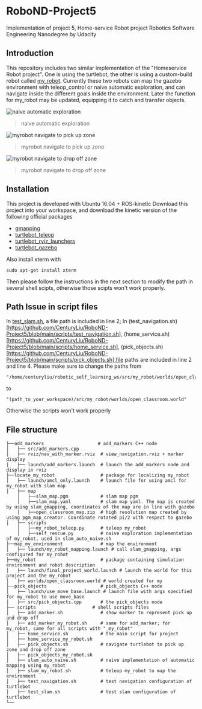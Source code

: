 # RoboND-Project5
Implementation of project 5, Home-service Robot project Robotics Software Engineering Nanodegree by Udacity

## Introduction

This repository includes two similar implementation of the "Homeservice Robot project". One is using the turtlebot, the other is using a custom-build robot called [my_robot](https://github.com/CenturyLiu/RoboND-Project5/blob/main/my_robot/urdf/my_robot.xacro). Currently these two robots can map the gazebo environment with teleop_control or naive automatic exploration, and can navigate inside the different goals inside the environment. Later the function for my_robot may be updated, equipping it to catch and transfer objects.

![naive automatic exploration](https://github.com/CenturyLiu/RoboND-Project5/blob/main/naive_auto_mapping_demo.gif)
> naive automatic exploration

![myrobot navigate to pick up zone](https://github.com/CenturyLiu/RoboND-Project5/blob/main/navigate_to_pick_up.gif)
> myrobot navigate to pick up zone

![myrobot navigate to drop off zone](https://github.com/CenturyLiu/RoboND-Project5/blob/main/navigate_to_goal.gif)

> myrobot navigate to drop off zone

## Installation

This project is developed with Ubuntu 16.04 + ROS-kinetic
Download this project into your workspace, and download the kinetic version of the following official packages

- [gmapping](http://wiki.ros.org/gmapping)
- [turtlebot_teleop](http://wiki.ros.org/turtlebot_teleop)
- [turtlebot_rviz_launchers](http://wiki.ros.org/turtlebot_rviz_launchers)
- [turtlebot_gazebo](http://wiki.ros.org/turtlebot_gazebo)

Also install xterm with

`sudo apt-get install xterm`

Then please follow the instructions in the next section to modify the path in several shell scipts, otherwise those scipts won't work properly.

## Path Issue in script files

In [test_slam.sh](https://github.com/CenturyLiu/RoboND-Project5/blob/main/scripts/test_slam.sh), a file path is included in line 2; In (test_navigation.sh)[https://github.com/CenturyLiu/RoboND-Project5/blob/main/scripts/test_navigation.sh], (home_service.sh)[https://github.com/CenturyLiu/RoboND-Project5/blob/main/scripts/home_service.sh], (pick_objects.sh)[https://github.com/CenturyLiu/RoboND-Project5/blob/main/scripts/pick_objects.sh],file paths are included in line 2 and line 4.
Please make sure to change the paths from 
    
    "/home/centuryliu/robotic_self_learning_ws/src/my_robot/worlds/open_classroom.world"
to

    "(path_to_your_workspace)/src/my_robot/worlds/open_classroom.world"
Otherwise the scripts won't work properly



## File structure

    ├──add_markers                    # add_markers C++ node
    │   ├── src/add_markers.cpp
    │   ├── rviz/nav_with_marker.rviz  # view_navigation.rviz + marker display
    |   ├── launch/add_markers.launch  # launch the add_markers node and display in rviz
    ├──locate_my_robot                 # package for localizing my_robot
    │   ├── launch/amcl_only.launch    # launch file for using amcl for my_robot with slam map
    │   ├── map
        │   ├──slam_map.pgm            # slam map pgm
        │   ├──slam_map.yaml           # slam map yaml. The map is created by using slam_gmapping, coordinates of the map are in line with gazebo
        │   ├──open_classroom_map.zip  # high resolution map created by using pgm_map_creator. Coordinate rotated pi/2 with respect to gazebo
    │   ├── scripts
        │   ├──my_robot_teleop.py      # teleop my_robot
        │   ├──self_rescue.py          # naive exploration implementation of my_robot, used in slam_auto_naive.sh
    ├──map_my_environment              # map the environment
    │   ├── launch/my_robot_mapping.launch # call slam_gmapping, args configured for my_robot
    ├──my_robot                        # package containing simulation environment and robot description
    │   ├── launch/final_project_world.launch # launch the world for this project and the my_robot
    │   ├── worlds/open_classroom.world # world created for my
    ├──pick_objects                    # pick_objects C++ node
    │   ├── launch/use_move_base.launch # launch file with args specified for my_robot to use move_base
    │   ├── src/pick_objects.cpp       # the pick_objects node
    ├── scripts                     # shell scripts files
    │   ├── add_marker.sh              # show marker to represent pick up and drop off
    │   ├── add_marker_my_robot.sh     # same for add_marker; for my_robot, same for all scripts with "_my_robot"
    │   ├── home_service.sh            # the main script for project
    │   ├── home_service_my_robot.sh
    │   ├── pick_objects.sh            # navigate turtlebot to pick up zone and drop off zone
    │   ├── pick_objects_my_robot.sh   
    │   ├── slam_auto_naive.sh         # naive implementation of automatic mapping using my_robot
    │   ├── slam_my_robot.sh           # teleop my_robot to map the environment
    │   ├── test_navigation.sh         # test navigation configuration of turtlebot    
    │   ├── test_slam.sh               # test slam configuration of turtlebot
    └──


